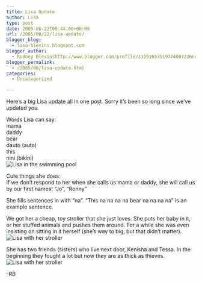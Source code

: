 ```yaml
---
title: Lisa Update
author: Lisa
type: post
date: 2005-06-22T09:44:00+00:00
url: /2005/06/22/lisa-update/
blogger_blog:
  - lisa-blevins.blogspot.com
blogger_author:
  - Rodney Blevinshttp://www.blogger.com/profile/13191657519774007226noreply@blogger.com
blogger_permalink:
  - /2005/06/lisa-update.html
categories:
  - Uncategorized

---
```

Here’s a big Lisa update all in one post. Sorry it’s been so long since we&#8217;ve updated you.

Words Lisa can say:  
mama  
daddy  
bear  
dauto (auto)  
this  
nini (bikini)  
![Lisa in the swimming pool][1]

Cute things she does:  
If we don’t respond to her when she calls us mama or daddy, she will call us by our first names! “Jo”, “Ronny”

She fills sentences in with “na”. “This na na na na bear na na na na” is an example sentence.

We got her a cheap, toy stroller that she just loves. She puts her baby in it, or her stuffed animals and pushes them around. For a while she was even insisting on sitting in it herself (she’s way to big, but that didn’t matter).  
![Lisa with her stroller][2]

She has two friends (sisters) who live next door, Kenisha and Tessa. In the beginning they fought a lot but now they are as thick as thieves.  
![Lisa with her stroller][3]

-RB

 [1]: http://www.blevins.nl/lisa/images/swimming_pool.jpg
 [2]: http://www.blevins.nl/lisa/images/stroller.jpg
 [3]: http://www.blevins.nl/lisa/images/see_saw.jpg